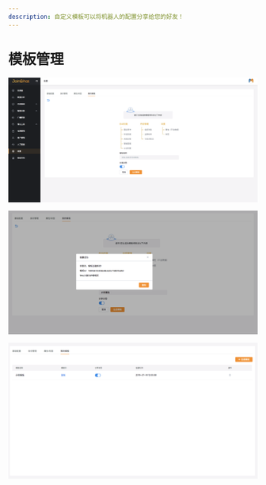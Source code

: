 ```yaml
---
description: 自定义模板可以将机器人的配置分享给您的好友！
---
```


# 模板管理

![&#x521B;&#x5EFA;&#x6A21;&#x677F;](../../.gitbook/assets/image%20%2847%29.png)

![&#x751F;&#x6210;&#x6A21;&#x677F;](../../.gitbook/assets/image%20%2870%29.png)

![&#x6A21;&#x677F;&#x5217;&#x8868;](../../.gitbook/assets/image%20%28143%29.png)


